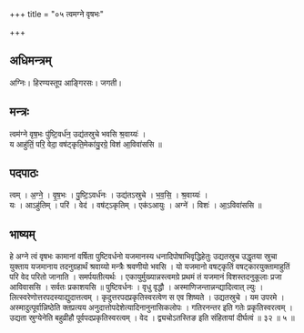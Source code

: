 +++
title = "०५ त्वमग्ने वृषभः"

+++
## अधिमन्त्रम्
अग्निः। हिरण्यस्तूप आङ्गिरसः। जगती।

## मन्त्रः
त्वम॑ग्ने वृष॒भः पु॑ष्टि॒वर्ध॑न॒ उद्य॑तस्रुचे भवसि श्र॒वाय्यः॑ ।  
य आहु॑तिं॒ परि॒ वेदा॒ वष॑ट्कृति॒मेका॑यु॒रग्रे॒ विश॑ आ॒विवा॑ससि ॥

## पदपाठः
त्वम् । अ॒ग्ने॒ । वृ॒ष॒भः । पु॒ष्टि॒ऽवर्ध॑नः । उद्य॑तऽस्रुचे । भ॒व॒सि॒ । श्र॒वाय्यः॑ ।  
यः । आऽहु॑तिम् । परि॑ । वेद॑ । वष॑ट्ऽकृतिम् । एक॑ऽआयुः । अग्ने॑ । विशः॑ । आ॒ऽविवा॑ससि ॥

## भाष्यम्
हे अग्ने त्वं वृषभः कामानां वर्षिता पुष्टिवर्धनो यजमानस्य धनादिपोषाभिवृद्धिहेतुः उद्यतस्रुच उद्धृतया स्रुचा युक्ताय यजमानाय तदनुग्रहार्थं श्रवाय्यो मन्त्रैः श्रवणीयो भवसि । यो यजमानो वषट्कृतिं वषट्कारयुक्तामाहुतिं परि वेद परितो जानाति । समर्पयतीत्यर्थः । एकायुर्मुख्यान्नस्त्वमग्रे प्रथमं तं यजमानं विशस्तदनुकूलाः प्रजा आविवाससि । सर्वतः प्रकाशयसि ॥ पुष्टिवर्धनः । वृधु वृद्धौ । अस्माणिजन्तान्नन्द्यादित्वात् ल्युः । लित्स्वरेणोत्तरपदस्याद्युदात्तत्वम् । कृदुत्तरपदप्रकृतिस्वरत्वेण स एव शिष्यते । उद्यतस्रुचे । यम उपरमे । अस्मादुत्पूर्वान्निष्ठेति क्तप्रत्यय अनुदात्तोपदेशेत्यादिनानुनासिकलोपः । गतिरनन्तर इति गतेः प्रकृतिस्वरत्वम् । उद्यता स्रुग्येनेति बहुव्रीहौ पूर्वपदप्रकृतिस्वरत्वम् । वेद । द्व्यचोऽतस्तिङ इति संहितायां दीर्घत्वं ॥ ३२ ॥ ५ ॥